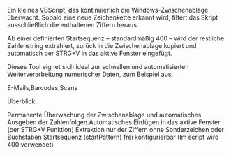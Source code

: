 Ein kleines VBScript, das kontinuierlich die Windows-Zwischenablage überwacht.
Sobald eine neue Zeichenkette erkannt wird, filtert das Skript ausschließlich die enthaltenen Ziffern heraus.

Ab einer definierten Startsequenz – standardmäßig 400 – wird der restliche Zahlenstring extrahiert, zurück in die Zwischenablage kopiert und automatisch per STRG+V in das aktive Fenster eingefügt.

Dieses Tool eignet sich ideal zur schnellen und automatisierten Weiterverarbeitung numerischer Daten, zum Beispiel aus:

E-Mails,Barcodes,Scans


Überblick:

Permanente Überwachung der Zwischenablage und automatisches Ausgeben der Zahlenfolgen.Automatisches Einfügen in das aktive Fenster (per STRG+V Funktion)
Extraktion nur der Ziffern ohne Sonderzeichen oder Buchstaben
Startsequenz (startPattern) frei konfigurierbar (Im script wird 400 verwendet)
